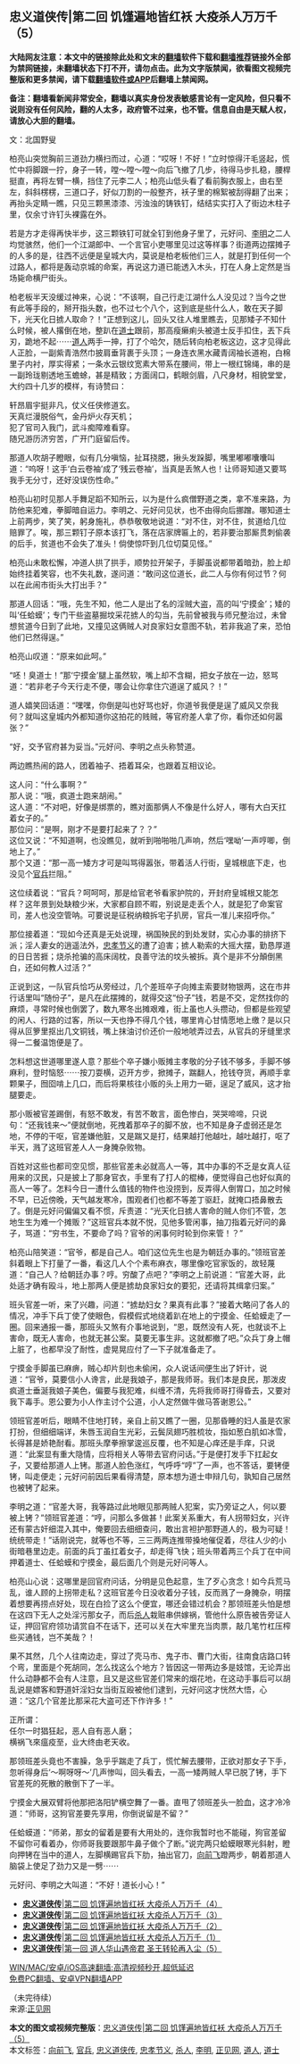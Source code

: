  <h2>忠义道侠传|第二回 饥馑遍地皆红袄 大疫杀人万万千（5）</h2> <p class="notice"><b>大陆网友注意：本文中的链接除此处和文末的<a href="https://github.com/bannedbook/fanqiang" >翻墙</a>软件下载和<a href="https://github.com/killgcd/justmysocks/blob/master/README.md">翻墙推荐</a>链接外全部为禁网链接，未翻墙状态下打不开，请勿点击。此为文字版禁闻，欲看图文视频完整版和更多禁闻，请下载<a href="https://github.com/bannedbook/fanqiang">翻墙软件或APP</a>后翻墙上禁闻网。</p><p>备注：翻墙看新闻非常安全，翻墙以真实身份发表敏感言论有一定风险，但只看不说则没有任何风险，翻的人太多，政府管不过来，也不管。信息自由是天赋人权，请放心大胆的翻墙。</b></p>  <div class="entry"> <p></p> <p>文：北国野叟</p> <p>柏亮山突觉胸前三道劲力横扫而过，心道：“哎呀！不好！”立时惊得汗毛竖起，慌忙中将脚跟一拧，身子一转，嘡～嘡～嘡～向后飞撤了几步，待得马步扎稳，腰桿挺直，再将左臂一横，挡住了元李二人；柏亮山低头看了看前胸衣服上，由右至左，斜斜楞楞，三道口子，好似刀割的一般整齐，袄子里的棉絮被刮得翻了出来；再抬头定睛一瞧，只见三颗黑漆漆、污浊浊的铸铁钉，结结实实打入了街边木柱子里，仅余寸许钉头裸露在外。</p> <p>若是方才走得再快半步，这三颗铁钉可就全钉到他身子里了，元好问、<a href="https://www.bannedbook.org/bnews/tag/%e6%9d%8e%e6%98%8e/" class="st_tag internal_tag" rel="tag" title="标签 李明 下的日志">李明</a>之二人均觉骇然，他们一个江湖郎中、一个言官小吏哪里见过这等样事？街道两边摆摊子的人多的是，往西不远便是皇城大内，莫说是柏老板他们三人，就是打到任何一个过路人，都将是轰动京城的命案，再说这力道已能透入木头，打在人身上定然是当场毙命横尸街头。</p> <p>柏老板半天没缓过神来，心说：“不该啊，自己行走江湖什么人没见过？当今之世有此等手段的，掰开指头数，也不过七个八个，这到底是些什么人，敢在天子脚下，光天化日掳人取命？！”正想到这儿，回头又往人堆里瞧去，见那矮子不知什么时候，被人撂倒在地，整趴在<a href="https://www.bannedbook.org/bnews/tag/%E9%81%93%E5%A3%AB/" class="st_tag internal_tag" rel="tag" title="标签 道士 下的日志">道士</a>跟前，那高瘦癞痢头被道士反手扣住，丟下兵刃，跪地不起⋯⋯<a href="https://www.bannedbook.org/bnews/tag/%e9%81%93%e4%ba%ba/" class="st_tag internal_tag" rel="tag" title="标签 道人 下的日志">道人</a>两手一抻，打了个哈欠，随后转向柏老板这边，这才见得此人正脸，一副紫青浩然巾披肩垂背裹于头顶；一身连衣黑水藏青阔袖长道袍，白棉里子内衬，厚实得紧；一条水云银纹宽素大带系在腰间，带上一根红锦绳，串的是一副玲珑剔透地玉蟾蜍，甚是精致；方面阔口，鹤眼剑眉，八尺身材，相貌堂堂，大约四十几岁的模样，有诗赞曰：</p> <p>轩昂眉宇挺非凡，仗义任侠修道玄。<br /> 天真烂漫脱俗气，金丹炉火存天机；<br /> 犯了官司入我门，武斗痴障难看穿。<br /> 随兄游历济穷苦，广开门庭留后传。</p> <p>那道人吹胡子瞪眼，似有几分嗔恼，扯耳挠腮，揪头发跺脚，嘴里嘟嘟囔囔叫道：“呜呀！这手‘白云卷袖’成了‘残云卷袖’，当真是丢煞人也！让师哥知道又要骂我手无分寸，还好没误伤性命。”</p> <p>柏亮山初时见那人手舞足蹈不知所云，以为是什么疯僧野道之类，拿不准来路，为防他来犯难，拳脚暗自运力。李明之、元好问见状，也不由得向后挪蹭。哪知道士上前两步，笑了笑，躬身施礼，恭恭敬敬地说道：“对不住，对不住，贫道给几位赔罪了。唉，那三颗钉子原本该打飞，落在店家牌匾上的，若非要治那厮贯刺偷袭的后手，贫道也不会失了准头！倘使惊吓到几位切莫见怪。”</p>  <p>柏亮山未敢松懈，冲道人拱了拱手，顺势拉开架子，手脚虽说都带着暗劲，脸上却始终挂着笑容，也不失礼数，遂问道：“敢问这位道长，此二人与你有何过节？何以在此闹市街头大打出手？”</p> <p>那道人回话：“哦，先生不知，他二人是出了名的淫贼大盗，高的叫‘宁摸金’；矮的叫‘任蛤蟆’；专门干些盗墓掘坟采花掳人的勾当，先前曾被我与师兄整治过，未曾想贫道今日到了此地，又撞见这俩贼人对良家妇女意图不轨，若非我追了来，恐怕他们已然得逞。”</p> <p>柏亮山叹道：“原来如此呵。”</p> <p>“呸！臭道士！”那‘宁摸金’腿上虽然软，嘴上却不含糊，把女子放在一边，怒骂道：“若非老子今天行走不便，哪会让你拿住穴道逞了威风？！”</p> <p>道人嬉笑回话道：“嘿嘿，你倒是叫也好骂也好，你道爷我便是逞了威风又奈我何？就叫这皇城内外都知道你这拍花的贱贼，等官府差人拿了你，看你还如何嚣张？”</p> <p>“好，交予官府甚为妥当。”元好问、李明之点头称赞道。</p> <p>两边瞧热闹的路人，团着袖子、捂着耳朵，也跟着互相议论。</p> <p>这人问：“什么事啊？”<br /> 那人说：“哦，疯道士跑来胡闹。”<br /> 这人道：“不对吧，好像是绑票的，瞧对面那俩人不像是什么好人，哪有大白天扛着女子的。”<br /> 那位问：“是啊，刚才不是要打起来了？？”<br /> 这位又说：“不知道啊，也没瞧见，就听到啪啪啪几声响，然后‘嘿呦’一声哼唧，倒地上了。”<br /> 那个又道：“那一高一矮方才可是叫骂得嚣张，带着活人行街，皇城根底下走，也没见个<a href="https://www.bannedbook.org/bnews/tag/%E5%AE%98%E5%85%B5/" class="st_tag internal_tag" rel="tag" title="标签 官兵 下的日志">官兵</a>拦阻。”</p>  <p>这位续着说：“官兵？呵呵呵，那是给官老爷看家护院的，开封府皇城根又能怎样？这年景到处缺粮少米，大家都自顾不暇，别说是走丢个人，就是犯了命案官司，差人也没空管呐。可要说是征税纳粮拆宅子扒房，官兵一准儿来招呼你。”</p> <p>那位接着道：“现如今还真是无处说理，祸国殃民的到处发财，实心办事的排挤下派；淫人妻女的逍遥法外，<a href="https://www.bannedbook.org/bnews/tag/%e5%bf%a0%e5%ad%9d%e8%8a%82%e4%b9%89/" class="st_tag internal_tag" rel="tag" title="标签 忠孝节义 下的日志">忠孝节义</a>的遭了迫害；掳人勒索的大摇大摆，勤恳厚道的日日苦捱；烧杀抢骗的高床阔枕，良善守法的坟头被拆。真个是非不分顛倒黑白，还如何教人过活？”</p> <p>正说到这，一队官兵恰巧从旁经过，几个差班卒子向摊主索要财物银两，这在市井行话里叫“随份子”，是凡在此摆摊的，就得交这“份子”钱，若是不交，定然找你的麻烦，寻常时候也倒罢了，数九寒冬出摊艰难，街上虽也人头攒动，但都是些观望的闲人、行路的过客，所以一天也挣不得几个钱，哪里肯心甘情愿地上缴？是以只得从叵箩里抠出几文铜钱，嘴上抹油讨价还价一般地唬弄过去，从官兵的牙缝里求得一二餐温饱便是了。</p> <p>怎料想这世道哪里遂人意？那些个卒子嫌小贩摊主孝敬的分子钱不够多，手脚不够麻利，登时恼怒⋯⋯按刀耍横，迈开方步，掀摊子，踹翻人，抢钱夺货，再顺手拿颗果子，囫囵啃上几口，而后将果核往小贩的头上用力一砸，逞足了威风，这才抬腿要走。</p> <p>那小贩被官差踢倒，有怒不敢发，有苦不敢言，面色惨白，哭哭啼啼，只说句：“还我钱来～”便就倒地，死拽着那卒子的脚不放，也不知是身子虚弱还是怎地，不停的干呕，官差嫌他脏，又是踹又是打，结果越打他越吐，越吐越打，呕了半天，溅了这班官差人人一身腌杂败物。</p> <p>百姓对这些也都司空见惯，那些官差未必就高人一等，其中办事的不乏是女真人征用来的汉民，只是披上了那身官衣，手里有了打人的棍棒，便觉得自己也好似真的高人一等了。怎料今日一遭什么值钱的物件也没捞到，反弄得人倒胃口，加之时候不早，已近傍晚，天气越发寒冷，围观者们也都不等差丁驱赶，就掩口捂鼻散去了。倒是元好问偏偏又看不惯，斥责道：“光天化日掳人害命的贼人你们不管，怎地生生为难一个摊贩？”这班官兵本就不悦，见他多管闲事，抽刀指着元好问的鼻子，骂道：“穷书生，不要命了吗？官爷的闲事何时轮到你来管！？”</p> <p>柏亮山陪笑道：“官爷，都是自己人。咱们这位先生也是为朝廷办事的。”领班官差斜着眼上下打量了一番，看这几人个个素布麻衣，哪里像吃官家饭的，故轻蔑道：“自己人？给朝廷办事？哼。穷酸了点吧？”李明之上前说道：“官差大哥，此处适才确有殴斗，地上那两人便是掳劫良家妇女的要犯，还请将其缉拿归案。”</p> <p>班头官差一听，来了兴趣，问道：“掳劫妇女？果真有此事？”接着大略问了各人的情况，冲手下兵丁使了使眼色，假模假式地绕着趴在地上的宁摸金、任蛤蟆走了一圈。回来通报一番，那班头又煞有介事地说到，“恩，既然没有人死，也就谈不上害命，既无人害命，也就无甚公案。莫要无事生非。这就都撤了吧。”众兵丁身上帽上脏了，也都早没了耐性，虚晃晃应付了一下子就准备走了。</p>  <p>宁摸金手脚虽已麻痹，贼心却片刻也未偷闲，众人说话间便生出了奸计，说道：“官爷，莫要信小人谗言，此是我娘子，那是我师哥。我们本是良民，那泼皮疯道士垂涎我娘子美色，偏要与我犯难，纠缠不清，先将我师哥打得昏去，又要对我下毒手。恩公要为小人作主讨个公道，小人定然做牛做马答谢恩公。”</p> <p>领班官差听后，眼睛不住地打转，亲自上前又瞧了一圈，见那昏睡的妇人虽是农家打扮，但细细端详，朱唇玉润自生光彩，云鬓凤翅巧胜梳妆，指如葱白肌如冰雪，长得甚是娇艳耐看。那班头摩拳擦掌逡巡反覆，也不知是心痒还是手痒，只说道：“此案显有重大隐情，应将相关人等带去官府问话。”于是便打发手下扛起女子，又要给那道人上铐。那道人脸色涨红，气呼呼“哼”了一声，也不答话，要铐便铐，叫走便走；元好问前因后果看得清楚，原本想为道士申辩几句，孰知自己居然也被铐了起来。</p> <p>李明之道：“官差大哥，我等路过此地眼见那两贼人犯案，实乃旁证之人，何以要被上铐？”领班官差道：“哼，问那么多做甚！此案关系重大，有人拐带妇女，兴许还有蒙古奸细混入其中，俺要回去细细查问，敢出言袒护那野道人的，极为可疑！统统带走！”话刚说完，就等也不等，三三两两连推带搡地催促着，尽往人少的小街暗巷里边走。前面的兵丁虽扛着女子，却走得飞快；班头带着两三个兵丁在中间押着道士、任蛤蟆和宁摸金，最后面几个则是元好问等人。</p> <p>柏亮山心说：这哪里是回官府问话，分明是见色起意，生了歹心贪念！如今兵荒马乱，谁人顾的上拐带走私？这班官差今日没收着分子钱，反而溅了一身腌杂，明摆着想要再捞点好处，现在白捡了这么个便宜，哪还会错过机会？那领班差头怕是想在这四下无人之处淫污那女子，而后<a href="https://www.bannedbook.org/bnews/tag/%E6%9D%80%E4%BA%BA/" class="st_tag internal_tag" rel="tag" title="标签 杀人 下的日志">杀人</a>栽赃串供嫁祸，管他什么原告被告旁证人证，押回官府领功请赏自不在话下，还可以关在大牢里充当肉票，敲几笔竹杠压榨些买通钱，岂不美哉？！</p> <p>果不其然，几个人往南边走，穿过了壳马市、鬼子市、曹门大街，往南食店路口转个弯，里面是个死胡同，怎么找这么个地方？皆因这一带两边多是妓馆，无论弄出什么动静都不会有人注意，且又是这些官差们常来的烟花地，在这动手事后可以胡乱说是嫖客和野道奸淫妇女当街互殴被他们逮到，元好问这才恍然大悟，心道：“这几个官差比那采花大盗可还下作许多！”</p> <p>正所谓：<br /> 任尔一时猖狂起，恶人自有恶人磨；<br /> 横祸飞來瘟疫至，业大终由老天收。</p> <p>那领班差头竟也不害臊，急乎乎踹走了兵丁，慌忙解去腰带，正欲对那女子下手，忽听得身后‘～啊呀呀～’几声惨叫，回头看去，一高一矮两贼人早已脱了铐，手下官差死的死散的散倒下了一半。</p> <p>宁摸金大展双臂将他那把洛阳铲横空舞了一番。直甩了领班差头一脸血，这才冷冷道：“师哥，这狗官差要先享用，你倒说留是不留？”</p>  <p>任蛤蟆道：“师弟，那女的留着是要有大用处的，连你我暂时也不能碰，狗官差留不留你可看着办，你师哥我要跟那牛鼻子做个了断。”说完两只蛤蟆眼寒光斜射，瞪向押铐在当中的道人，左脚横踢官兵下肋，抽出官刀，<a href="https://www.bannedbook.org/bnews/tag/%E5%90%91%E5%89%8D%E9%A3%9E/" class="st_tag internal_tag" rel="tag" title="标签 向前飞 下的日志">向前飞</a>蹬两步，朝着那道人脑袋上使足了劲力又是一劈⋯⋯</p> <p>元好问、李明之大叫道：“不好！道长小心！”</p> <ul class='op-related-articles' title='相关阅读'> <li><a href='https://www.bannedbook.org/bnews/comments/20210124/1473953.html' target='_blank'><b>忠义道侠传</b>|第二回 饥馑遍地皆红袄 大疫杀人万万千（4）</a></li> <li><a href='https://www.bannedbook.org/bnews/cbnews/20210120/1471467.html' target='_blank'><b>忠义道侠传</b>|第二回 饥馑遍地皆红袄 大疫杀人万万千（3）</a></li> <li><a href='https://www.bannedbook.org/bnews/cbnews/20210116/1468828.html' target='_blank'><b>忠义道侠传</b>|第二回 饥馑遍地皆红袄 大疫杀人万万千（2）</a></li> <li><a href='https://www.bannedbook.org/bnews/comments/20210113/1466764.html' target='_blank'><b>忠义道侠传</b>|第二回 饥馑遍地皆红袄 大疫杀人万万千（1）</a></li> <li><a href='https://www.bannedbook.org/bnews/cbnews/20210110/1464861.html' target='_blank'><b>忠义道侠传</b>|第一回 道人华山遇帝君 圣王转轮再入尘（5）</a></li> </ul> <p class="texttj"> <a href="https://github.com/bannedbook/fanqiang/wiki/V2ray%E6%9C%BA%E5%9C%BA" target="_blank">WIN/MAC/安卓/iOS高速翻墙:高清视频秒开,超低延迟</a><br/> <a href="https://github.com/bannedbook/fanqiang/wiki/%E7%A6%81%E9%97%BB%E7%BD%91%E5%AE%89%E5%8D%93%E7%BF%BB%E5%A2%99%E6%96%B0%E9%97%BBAPP" target="_blank">免费PC翻墙、安卓VPN翻墙APP</a></p><p>（未完待续）<br /> 来源:<a href="https://www.bannedbook.org/bnews/tag/%e6%ad%a3%e8%a7%81%e7%bd%91/" class="st_tag internal_tag" rel="tag" title="标签 正见网 下的日志">正见网</a></p><a name='sharetosocial'></a>       <div><b>本文的图文或视频完整版</b>：<a href='https://www.bannedbook.org/bnews/cbnews/20210127/1475860.html'>忠义道侠传|第二回 饥馑遍地皆红袄 大疫杀人万万千（5）</a></div>  </div><!--END ENTRY--> <div class="postfooter"> <div>本文标签：<a href="https://www.bannedbook.org/bnews/tag/%E5%90%91%E5%89%8D%E9%A3%9E/" rel="tag">向前飞</a>, <a href="https://www.bannedbook.org/bnews/tag/%E5%AE%98%E5%85%B5/" rel="tag">官兵</a>, <a href="https://www.bannedbook.org/bnews/tag/%e5%bf%a0%e4%b9%89%e9%81%93%e4%be%a0%e4%bc%a0/" rel="tag">忠义道侠传</a>, <a href="https://www.bannedbook.org/bnews/tag/%e5%bf%a0%e5%ad%9d%e8%8a%82%e4%b9%89/" rel="tag">忠孝节义</a>, <a href="https://www.bannedbook.org/bnews/tag/%E6%9D%80%E4%BA%BA/" rel="tag">杀人</a>, <a href="https://www.bannedbook.org/bnews/tag/%e6%9d%8e%e6%98%8e/" rel="tag">李明</a>, <a href="https://www.bannedbook.org/bnews/tag/%e6%ad%a3%e8%a7%81%e7%bd%91/" rel="tag">正见网</a>, <a href="https://www.bannedbook.org/bnews/tag/%e9%81%93%e4%ba%ba/" rel="tag">道人</a>, <a href="https://www.bannedbook.org/bnews/tag/%E9%81%93%E5%A3%AB/" rel="tag">道士</a></div>  </div><!--END POSTFOOTER--> 
